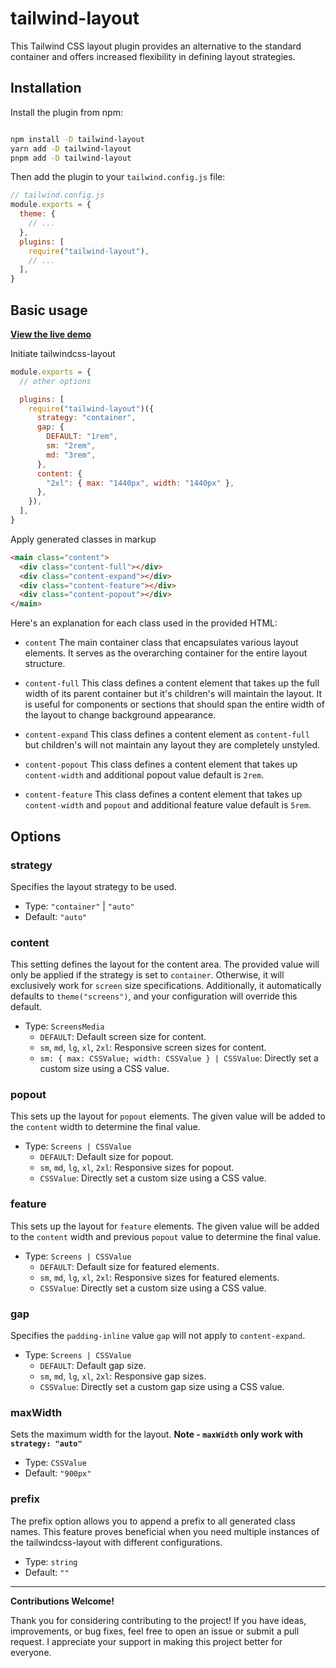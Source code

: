 # tailwind-layout

This Tailwind CSS layout plugin provides an alternative to the standard container and offers increased flexibility in defining layout strategies.

## Installation

Install the plugin from npm:

```sh

npm install -D tailwind-layout
yarn add -D tailwind-layout
pnpm add -D tailwind-layout

```

Then add the plugin to your `tailwind.config.js` file:

```js
// tailwind.config.js
module.exports = {
  theme: {
    // ...
  },
  plugins: [
    require("tailwind-layout"),
    // ...
  ],
}
```

## Basic usage

[**View the live demo**](https://tailwind-layout.vercel.app/)

Initiate tailwindcss-layout

```js
module.exports = {
  // other options

  plugins: [
    require("tailwind-layout")({
      strategy: "container",
      gap: {
        DEFAULT: "1rem",
        sm: "2rem",
        md: "3rem",
      },
      content: {
        "2xl": { max: "1440px", width: "1440px" },
      },
    }),
  ],
}
```

Apply generated classes in markup

```html
<main class="content">
  <div class="content-full"></div>
  <div class="content-expand"></div>
  <div class="content-feature"></div>
  <div class="content-popout"></div>
</main>
```

Here's an explanation for each class used in the provided HTML:

- `content` The main container class that encapsulates various layout elements. It serves as the overarching container for the entire layout structure.

- `content-full` This class defines a content element that takes up the full width of its parent container but it's children's will maintain the layout. It is useful for components or sections that should span the entire width of the layout to change background appearance.

- `content-expand` This class defines a content element as `content-full` but children's will not maintain any layout they are completely unstyled.

- `content-popout` This class defines a content element that takes up `content-width` and additional popout value default is `2rem`.

- `content-feature` This class defines a content element that takes up `content-width` and `popout` and additional feature value default is `5rem`.

## Options

### strategy

Specifies the layout strategy to be used.

- Type: `"container"` | `"auto"`
- Default: `"auto"`

### content

This setting defines the layout for the content area. The provided value will only be applied if the strategy is set to `container`. Otherwise, it will exclusively work for `screen` size specifications. Additionally, it automatically defaults to `theme("screens")`, and your configuration will override this default.

- Type: `ScreensMedia`
  - `DEFAULT`: Default screen size for content.
  - `sm`, `md`, `lg`, `xl`, `2xl`: Responsive screen sizes for content.
  - `sm: { max: CSSValue; width: CSSValue } | CSSValue`: Directly set a custom size using a CSS value.

### popout

This sets up the layout for `popout` elements. The given value will be added to the `content` width to determine the final value.

- Type: `Screens | CSSValue`
  - `DEFAULT`: Default size for popout.
  - `sm`, `md`, `lg`, `xl`, `2xl`: Responsive sizes for popout.
  - `CSSValue`: Directly set a custom size using a CSS value.

### feature

This sets up the layout for `feature` elements. The given value will be added to the `content` width and previous `popout` value to determine the final value.

- Type: `Screens | CSSValue`
  - `DEFAULT`: Default size for featured elements.
  - `sm`, `md`, `lg`, `xl`, `2xl`: Responsive sizes for featured elements.
  - `CSSValue`: Directly set a custom size using a CSS value.

### gap

Specifies the `padding-inline` value `gap` will not apply to `content-expand`.

- Type: `Screens | CSSValue`
  - `DEFAULT`: Default gap size.
  - `sm`, `md`, `lg`, `xl`, `2xl`: Responsive gap sizes.
  - `CSSValue`: Directly set a custom gap size using a CSS value.

### maxWidth

Sets the maximum width for the layout. **Note - `maxWidth` only work with `strategy: "auto"`**

- Type: `CSSValue`
- Default: `"900px"`

### prefix

The prefix option allows you to append a prefix to all generated class names. This feature proves beneficial when you need multiple instances of the tailwindcss-layout with different configurations.

- Type: `string`
- Default: `""`

---

**Contributions Welcome!**

Thank you for considering contributing to the project! If you have ideas, improvements, or bug fixes, feel free to open an issue or submit a pull request. I appreciate your support in making this project better for everyone.

